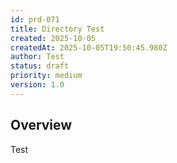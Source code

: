 ```yaml
---
id: prd-071
title: Directory Test
created: 2025-10-05
createdAt: 2025-10-05T19:50:45.980Z
author: Test
status: draft
priority: medium
version: 1.0
---
```


## Overview

Test